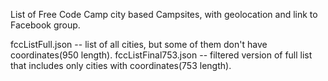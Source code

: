 List of Free Code Camp city based Campsites, with geolocation and link to Facebook group.

fccListFull.json -- list of all cities, but some of them don't have coordinates(950 length).
fccListFinal753.json -- filtered version of full list that includes only cities with coordinates(753 length).


